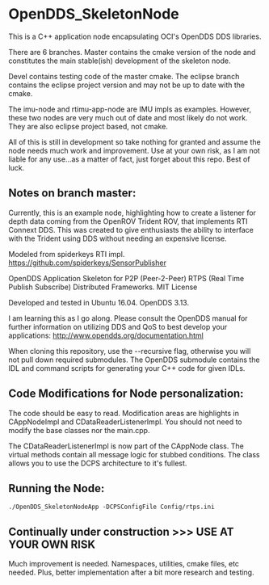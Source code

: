 # OpenDDS_SkeletonNode

This is a C++ application node encapsulating OCI's OpenDDS DDS libraries.

There are 6 branches. Master contains the cmake version of the node and constitutes the main stable(ish) development of the skeleton node.
 
Devel contains testing code of the master cmake. The eclipse branch contains the eclipse project version and may not be up to date with the cmake. 

The imu-node and rtimu-app-node are IMU impls as examples. However, these two nodes are very much out of date and most likely do not work. They are also eclipse project based, not cmake.

All of this is still in development so take nothing for granted and assume the node needs much work and improvement. Use at your own risk, as I am not liable for any use...as a matter of fact, just forget about this repo. Best of luck.

## Notes on branch master:
Currently, this is an example node, highlighting how to create a listener for depth data coming from the OpenROV Trident ROV, that implements RTI Connext DDS. This was created to give enthusiasts the ability to interface with the Trident using DDS without needing an expensive license.

Modeled from spiderkeys RTI impl. https://github.com/spiderkeys/SensorPublisher

OpenDDS Application Skeleton for P2P (Peer-2-Peer) RTPS (Real Time Publish Subscribe) Distributed Frameworks. MIT License

Developed and tested in Ubuntu 16.04. OpenDDS 3.13.

I am learning this as I go along. Please consult the OpenDDS manual for further information on utilizing DDS and QoS to best develop your applications: http://www.opendds.org/documentation.html
   
When cloning this repository, use the --recursive flag, otherwise you will not pull down required submodules. The OpenDDS submodule contains the IDL and command scripts for generating your C++ code for given IDLs.

## Code Modifications for Node personalization:

The code should be easy to read. Modification areas are highlights in CAppNodeImpl and CDataReaderListenerImpl. You should not need to modify the base classes nor the main.cpp. 
  
The CDataReaderListenerImpl is now part of the CAppNode class. The virtual methods contain all message logic for stubbed conditions. The class allows you to use the DCPS architecture to it's fullest.

## Running the Node:

    ./OpenDDS_SkeletonNodeApp -DCPSConfigFile Config/rtps.ini

## Continually under construction >>> USE AT YOUR OWN RISK

Much improvement is needed. Namespaces, utilities, cmake files, etc needed. Plus, better implementation
after a bit more research and testing.